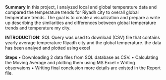 **Summary**
In this project, i analyzed local and global temperature data and compared the temperature trends for Riyadh city to overall global temperature trends.
The goal is to create a visualization and prepare a write up describing the similarities and differences between global temperature trends and temperature my city.

**INTRODUCTION:**
SQL Query was used to download (CSV) file that contains yearly average temperature Riyadh city and the global temperature.
the data has been analyed and plotted using excel


**Steps**
• Downloading 2 data files from SQL database as CSV.
• Calculating the Moving Average and plotting them using MS Excel
• Writing observaions 
• Writing final conclusion
more details are existed in the Report file.

